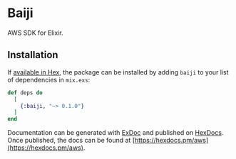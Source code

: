 # Baiji

AWS SDK for Elixir.

## Installation

If [available in Hex](https://hex.pm/docs/publish), the package can be installed
by adding `baiji` to your list of dependencies in `mix.exs`:

```elixir
def deps do
  [
    {:baiji, "~> 0.1.0"}
  ]
end
```

Documentation can be generated with [ExDoc](https://github.com/elixir-lang/ex_doc)
and published on [HexDocs](https://hexdocs.pm). Once published, the docs can
be found at [https://hexdocs.pm/aws](https://hexdocs.pm/aws).

